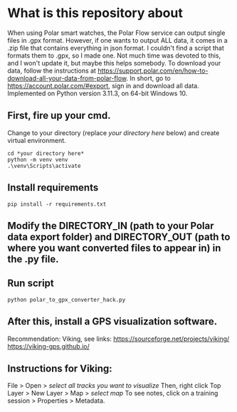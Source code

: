 # What is this repository about
When using Polar smart watches, the Polar Flow service can output single files in .gpx format. However, if one wants to output ALL data, it comes in a .zip file that contains everything in json format. I couldn't find a script that formats them to .gpx, so I made one. Not much time was devoted to this, and I won't update it, but maybe this helps somebody. To download your data, follow the instructions at https://support.polar.com/en/how-to-download-all-your-data-from-polar-flow. In short, go to https://account.polar.com/#export, sign in and download all data.
Implemented on Python version 3.11.3, on 64-bit Windows 10.


## First, fire up your cmd.
Change to your directory (replace *your directory here* below) and create virtual environment.
```
cd *your directory here*
python -m venv venv
.\venv\Scripts\activate
```

## Install requirements
```
pip install -r requirements.txt
```

## Modify the DIRECTORY_IN (path to your Polar data export folder) and DIRECTORY_OUT (path to where you want converted files to appear in) in the .py file.

## Run script
```
python polar_to_gpx_converter_hack.py
```

## After this, install a GPS visualization software.
Recommendation: Viking, see links:
https://sourceforge.net/projects/viking/
https://viking-gps.github.io/

## Instructions for Viking:
File > Open > *select all tracks you want to visualize*
Then, right click Top Layer > New Layer > Map > *select map*
To see notes, click on a training session > Properties > Metadata.
